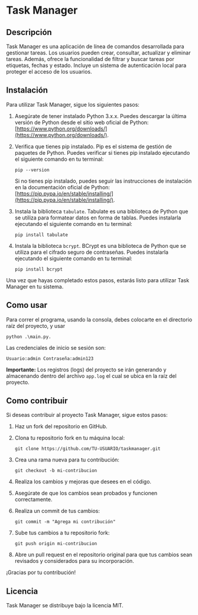 # Task Manager

## Descripción
Task Manager es una aplicación de línea de comandos desarrollada para gestionar tareas. Los usuarios pueden crear, consultar, actualizar y eliminar tareas. Además, ofrece la funcionalidad de filtrar y buscar tareas por etiquetas, fechas y estado. Incluye un sistema de autenticación local para proteger el acceso de los usuarios.

## Instalación
Para utilizar Task Manager, sigue los siguientes pasos:

1. Asegúrate de tener instalado Python 3.x.x. Puedes descargar la última versión de Python desde el sitio web oficial de Python: [https://www.python.org/downloads/](https://www.python.org/downloads/).

2. Verifica que tienes pip instalado. Pip es el sistema de gestión de paquetes de Python. Puedes verificar si tienes pip instalado ejecutando el siguiente comando en tu terminal:

    ```
    pip --version
    ```

    Si no tienes pip instalado, puedes seguir las instrucciones de instalación en la documentación oficial de Python: [https://pip.pypa.io/en/stable/installing/](https://pip.pypa.io/en/stable/installing/).

3. Instala la biblioteca `tabulate`. Tabulate es una biblioteca de Python que se utiliza para formatear datos en forma de tablas. Puedes instalarla ejecutando el siguiente comando en tu terminal:

    ```
    pip install tabulate
    ```
4. Instala la biblioteca `bcrypt`. BCrypt es una biblioteca de Python que se utiliza para el cifrado seguro de contraseñas. Puedes instalarla ejecutando el siguiente comando en tu terminal:

    ```
    pip install bcrypt
    ```

Una vez que hayas completado estos pasos, estarás listo para utilizar Task Manager en tu sistema.

## Como usar
Para correr el programa, usando la consola, debes colocarte en el directorio raíz del proyecto, y usar 
```
python .\main.py.
```
Las credenciales de inicio se sesión son: 
```
Usuario:admin Contraseña:admin123
```

**Importante:** Los registros (logs) del proyecto se irán generando y almacenando dentro del archivo `app.log` el cual se ubica en la raíz del proyecto.

## Como contribuir

Si deseas contribuir al proyecto Task Manager, sigue estos pasos:

1. Haz un fork del repositorio en GitHub.

2. Clona tu repositorio fork en tu máquina local:

    ```
    git clone https://github.com/TU-USUARIO/taskmanager.git
    ```

3. Crea una rama nueva para tu contribución:

    ```
    git checkout -b mi-contribucion
    ```

4. Realiza los cambios y mejoras que desees en el código.

5. Asegúrate de que los cambios sean probados y funcionen correctamente.

6. Realiza un commit de tus cambios:

    ```
    git commit -m "Agrega mi contribución"
    ```

7. Sube tus cambios a tu repositorio fork:

    ```
    git push origin mi-contribucion
    ```

8. Abre un pull request en el repositorio original para que tus cambios sean revisados y considerados para su incorporación.

¡Gracias por tu contribución!

## Licencia
Task Manager se distribuye bajo la licencia MIT.

